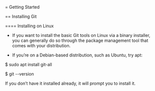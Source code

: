 = Getting Started 

== Installing Git

==== Installing on Linux

* If you want to install the basic Git tools on Linux via a binary installer, you can generally do so through the package management tool that comes with your distribution. 

* If you’re on a Debian-based distribution, such as Ubuntu, try apt:

$ sudo apt install git-all

$ git --version

If you don’t have it installed already, it will prompt you to install it.

